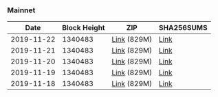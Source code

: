 ### Mainnet

|    Date    | Block Height | ZIP | SHA256SUMS |
| ---------- | ------------ | --- | ---------- |
| 2019-11-22 | 1340483 | [Link](https://s3-ap-southeast-2.amazonaws.com/ion-bootstrap/mainnet/2019-11-22/bootstrap.dat.zip) (829M) | [Link](https://s3-ap-southeast-2.amazonaws.com/ion-bootstrap/mainnet/2019-11-22/SHA256SUMS) |
| 2019-11-21 | 1340483 | [Link](https://s3-ap-southeast-2.amazonaws.com/ion-bootstrap/mainnet/2019-11-21/bootstrap.dat.zip) (829M) | [Link](https://s3-ap-southeast-2.amazonaws.com/ion-bootstrap/mainnet/2019-11-21/SHA256SUMS) |
| 2019-11-20 | 1340483 | [Link](https://s3-ap-southeast-2.amazonaws.com/ion-bootstrap/mainnet/2019-11-20/bootstrap.dat.zip) (829M) | [Link](https://s3-ap-southeast-2.amazonaws.com/ion-bootstrap/mainnet/2019-11-20/SHA256SUMS) |
| 2019-11-19 | 1340483 | [Link](https://s3-ap-southeast-2.amazonaws.com/ion-bootstrap/mainnet/2019-11-19/bootstrap.dat.zip) (829M) | [Link](https://s3-ap-southeast-2.amazonaws.com/ion-bootstrap/mainnet/2019-11-19/SHA256SUMS) |
| 2019-11-18 | 1340483 | [Link](https://s3-ap-southeast-2.amazonaws.com/ion-bootstrap/mainnet/2019-11-18/bootstrap.dat.zip) (829M) | [Link](https://s3-ap-southeast-2.amazonaws.com/ion-bootstrap/mainnet/2019-11-18/SHA256SUMS) |
